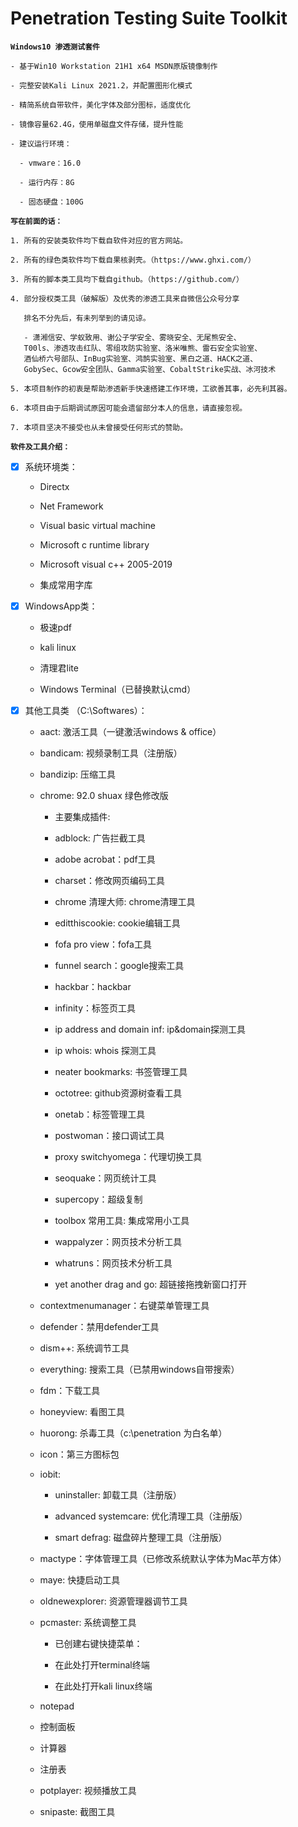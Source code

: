 # Penetration Testing Suite Toolkit

**`Windows10 渗透测试套件`**

    - 基于Win10 Workstation 21H1 x64 MSDN原版镜像制作
    
    - 完整安装Kali Linux 2021.2，并配置图形化模式
    
    - 精简系统自带软件，美化字体及部分图标，适度优化
    
    - 镜像容量62.4G，使用单磁盘文件存储，提升性能
    
    - 建议运行环境：
    
      - vmware：16.0
    
      - 运行内存：8G
    
      - 固态硬盘：100G

**`写在前面的话：`**

    1. 所有的安装类软件均下载自软件对应的官方网站。
    
    2. 所有的绿色类软件均下载自果核剥壳。（https://www.ghxi.com/）
    
    3. 所有的脚本类工具均下载自github。（https://github.com/）
    
    4. 部分授权类工具（破解版）及优秀的渗透工具来自微信公众号分享
    
       排名不分先后，有未列举到的请见谅。
    
       - 潇湘信安、学蚁致用、谢公子学安全、雾晓安全、无尾熊安全、
       T00ls、渗透攻击红队、零组攻防实验室、洛米唯熊、雷石安全实验室、
       酒仙桥六号部队、InBug实验室、鸿鹄实验室、黑白之道、HACK之道、
       GobySec、Gcow安全团队、Gamma实验室、CobaltStrike实战、冰河技术
      
    5. 本项目制作的初衷是帮助渗透新手快速搭建工作环境，工欲善其事，必先利其器。
      
    6. 本项目由于后期调试原因可能会遗留部分本人的信息，请直接忽视。
      
    7. 本项目坚决不接受也从未曾接受任何形式的赞助。
    
**`软件及工具介绍：`**

- [x] 系统环境类：
    
    - Directx
     
    - Net Framework
     
    - Visual basic virtual machine
     
    - Microsoft c runtime library
     
    - Microsoft visual c++ 2005-2019
     
    - 集成常用字库

- [x] WindowsApp类：

    - 极速pdf

    - kali linux

    - 清理君lite

    - Windows Terminal（已替换默认cmd）

- [x] 其他工具类 （C:\Softwares）：

    - aact: 激活工具（一键激活windows & office）
    
    - bandicam: 视频录制工具（注册版）
    
    - bandizip: 压缩工具

    - chrome: 92.0 shuax 绿色修改版
   
      - 主要集成插件:
      
      - adblock: 广告拦截工具
      
      - adobe acrobat：pdf工具
      
      - charset：修改网页编码工具
      
      - chrome 清理大师: chrome清理工具
      
      - editthiscookie: cookie编辑工具
      
      - fofa pro view：fofa工具
      
      - funnel search：google搜索工具
      
      - hackbar：hackbar
      
      - infinity：标签页工具
      
      - ip address and domain inf: ip&domain探测工具
      
      - ip whois: whois 探测工具
      
      - neater bookmarks: 书签管理工具
      
      - octotree: github资源树查看工具
      
      - onetab：标签管理工具
      
      - postwoman：接口调试工具
      
      - proxy switchyomega：代理切换工具
      
      - seoquake：网页统计工具
      
      - supercopy：超级复制
      
      - toolbox 常用工具: 集成常用小工具
      
      - wappalyzer：网页技术分析工具
      
      - whatruns：网页技术分析工具
      
      - yet another drag and go: 超链接拖拽新窗口打开
    
    - contextmenumanager：右键菜单管理工具
 
    - defender：禁用defender工具
    
    - dism++: 系统调节工具
    
    - everything: 搜索工具（已禁用windows自带搜索）
    
    - fdm：下载工具
    
    - honeyview: 看图工具
    
    - huorong: 杀毒工具（c:\penetration 为白名单）
    
    - icon：第三方图标包
    
    - iobit:
      
      - uninstaller: 卸载工具（注册版）
      
      - advanced systemcare: 优化清理工具（注册版）
      
      - smart defrag: 磁盘碎片整理工具（注册版）
    
    - mactype：字体管理工具（已修改系统默认字体为Mac苹方体）
    
    - maye: 快捷启动工具
    
    - oldnewexplorer: 资源管理器调节工具
    
    - pcmaster: 系统调整工具
      
      - 已创建右键快捷菜单：
      
      - 在此处打开terminal终端
      
      - 在此处打开kali linux终端
         
	 - notepad
	 
	 - 控制面板
	 
	 - 计算器
	 
	 - 注册表
    
    - potplayer: 视频播放工具
    
    - snipaste: 截图工具
